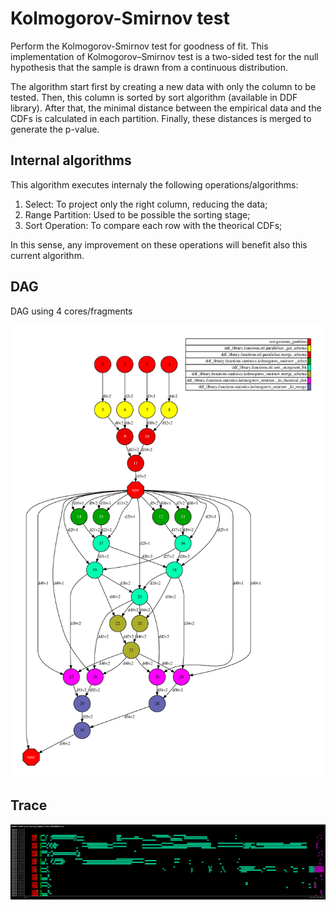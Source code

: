 # Kolmogorov-Smirnov test

Perform the Kolmogorov-Smirnov test for goodness of fit. This implementation of Kolmogorov–Smirnov test is a two-sided test for the null hypothesis that the sample is drawn from a continuous distribution.

The algorithm start first by creating a new data with only the column to be tested. Then, this column is sorted by sort algorithm (available in DDF library). After that, the minimal distance between the empirical data and the CDFs is calculated in each partition. Finally, these distances is merged to generate the p-value.


## Internal algorithms

This algorithm executes internaly the following operations/algorithms: 

1. Select: To project only the right column, reducing the data;
2. Range Partition: Used to be possible the sorting stage;
3. Sort Operation: To compare each row with the theorical CDFs;


In this sense, any improvement on these operations will benefit also this current algorithm. 


## DAG

DAG using 4 cores/fragments

![dag](./dag.png)


## Trace

![trace](./trace.png)



